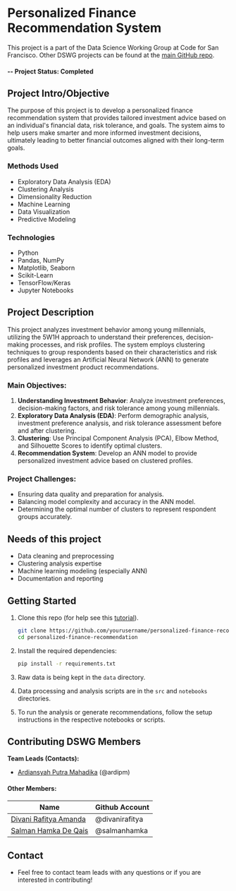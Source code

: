 # Personalized Finance Recommendation System

This project is a part of the Data Science Working Group at Code for San Francisco. Other DSWG projects can be found at the [main GitHub repo](https://github.com/sfbrigade/data-science-wg).

#### -- Project Status: Completed

## Project Intro/Objective

The purpose of this project is to develop a personalized finance recommendation system that provides tailored investment advice based on an individual's financial data, risk tolerance, and goals. The system aims to help users make smarter and more informed investment decisions, ultimately leading to better financial outcomes aligned with their long-term goals.

### Methods Used
* Exploratory Data Analysis (EDA)
* Clustering Analysis
* Dimensionality Reduction
* Machine Learning
* Data Visualization
* Predictive Modeling

### Technologies
* Python
* Pandas, NumPy
* Matplotlib, Seaborn
* Scikit-Learn
* TensorFlow/Keras
* Jupyter Notebooks

## Project Description

This project analyzes investment behavior among young millennials, utilizing the 5W1H approach to understand their preferences, decision-making processes, and risk profiles. The system employs clustering techniques to group respondents based on their characteristics and risk profiles and leverages an Artificial Neural Network (ANN) to generate personalized investment product recommendations.

### Main Objectives:
1. **Understanding Investment Behavior**: Analyze investment preferences, decision-making factors, and risk tolerance among young millennials.
2. **Exploratory Data Analysis (EDA)**: Perform demographic analysis, investment preference analysis, and risk tolerance assessment before and after clustering.
3. **Clustering**: Use Principal Component Analysis (PCA), Elbow Method, and Silhouette Scores to identify optimal clusters.
4. **Recommendation System**: Develop an ANN model to provide personalized investment advice based on clustered profiles.

### Project Challenges:
- Ensuring data quality and preparation for analysis.
- Balancing model complexity and accuracy in the ANN model.
- Determining the optimal number of clusters to represent respondent groups accurately.

## Needs of this project

- Data cleaning and preprocessing
- Clustering analysis expertise
- Machine learning modeling (especially ANN)
- Documentation and reporting

## Getting Started

1. Clone this repo (for help see this [tutorial](https://help.github.com/articles/cloning-a-repository/)).
    ```bash
    git clone https://github.com/yourusername/personalized-finance-recommendation.git
    cd personalized-finance-recommendation
    ```

2. Install the required dependencies:
    ```bash
    pip install -r requirements.txt
    ```

3. Raw data is being kept in the `data` directory.

4. Data processing and analysis scripts are in the `src` and `notebooks` directories.

5. To run the analysis or generate recommendations, follow the setup instructions in the respective notebooks or scripts.

## Contributing DSWG Members

**Team Leads (Contacts):**
* [Ardiansyah Putra Mahadika](https://github.com/ardipm) (@ardipm)

#### Other Members:
| Name | Github Account |
| ---- | ------------ |
| [Divani Rafitya Amanda](https://github.com/divanirafitya) | @divanirafitya |
| [Salman Hamka De Qais](https://github.com/salmanhamka) | @salmanhamka |

## Contact

* Feel free to contact team leads with any questions or if you are interested in contributing!
